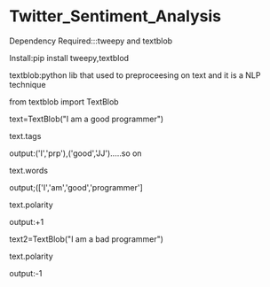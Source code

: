 # Twitter_Sentiment_Analysis
Dependency Required:::tweepy and textblob







Install:pip install tweepy,textblod


textblob:python lib that used to preproceesing on text and it is a NLP technique

from textblob import TextBlob

text=TextBlob("I am a good programmer")

text.tags

output:('I','prp'),('good','JJ').....so on

text.words

output;(['I','am','good','programmer']

text.polarity

output:+1

text2=TextBlob("I am a bad programmer")

text.polarity

output:-1
